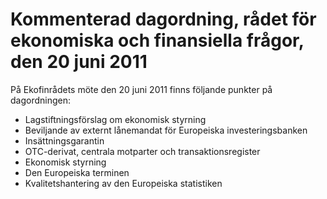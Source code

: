 # Kommenterad dagordning, rådet för ekonomiska och finansiella frågor, den 20 juni 2011

På Ekofinrådets möte den 20 juni 2011 finns följande punkter på dagordningen:

* Lagstiftningsförslag om ekonomisk styrning
* Beviljande av externt lånemandat för Europeiska investeringsbanken
* Insättningsgarantin
* OTC\-derivat, centrala motparter och transaktionsregister
* Ekonomisk styrning
* Den Europeiska terminen
* Kvalitetshantering av den Europeiska statistiken
